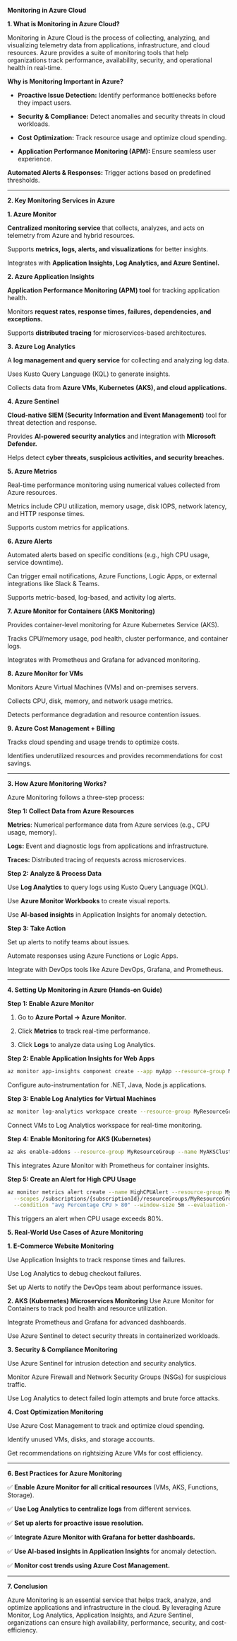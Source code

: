 **Monitoring in Azure Cloud**

**1. What is Monitoring in Azure Cloud?**

Monitoring in Azure Cloud is the process of collecting, analyzing, and visualizing telemetry data from applications, infrastructure, and cloud resources. Azure provides a suite of monitoring tools that help organizations track performance, availability, security, and operational health in real-time.

**Why is Monitoring Important in Azure?**

   - **Proactive Issue Detection:** Identify performance bottlenecks before they impact users.

   - **Security & Compliance:** Detect anomalies and security threats in cloud workloads.

   - **Cost Optimization:** Track resource usage and optimize cloud spending.

   - **Application Performance Monitoring (APM):** Ensure seamless user experience.

**Automated Alerts & Responses:** Trigger actions based on predefined thresholds.

---

**2. Key Monitoring Services in Azure**

**1. Azure Monitor**

**Centralized monitoring service** that collects, analyzes, and acts on telemetry from Azure and hybrid resources.

Supports **metrics, logs, alerts, and visualizations** for better insights.

Integrates with **Application Insights, Log Analytics, and Azure Sentinel.**

**2. Azure Application Insights**

**Application Performance Monitoring (APM) tool** for tracking application health.

Monitors **request rates, response times, failures, dependencies, and exceptions.**

Supports **distributed tracing** for microservices-based architectures.

**3. Azure Log Analytics**

A **log management and query service** for collecting and analyzing log data.

Uses Kusto Query Language (KQL) to generate insights.

Collects data from **Azure VMs, Kubernetes (AKS), and cloud applications.**

**4. Azure Sentinel**

**Cloud-native SIEM (Security Information and Event Management)** tool for threat detection and response.

Provides **AI-powered security analytics** and integration with **Microsoft Defender.**

Helps detect **cyber threats, suspicious activities, and security breaches.**

**5. Azure Metrics**

Real-time performance monitoring using numerical values collected from Azure resources.

Metrics include CPU utilization, memory usage, disk IOPS, network latency, and HTTP response times.

Supports custom metrics for applications.

**6. Azure Alerts**

Automated alerts based on specific conditions (e.g., high CPU usage, service downtime).

Can trigger email notifications, Azure Functions, Logic Apps, or external integrations like Slack & Teams.

Supports metric-based, log-based, and activity log alerts.

**7. Azure Monitor for Containers (AKS Monitoring)**

Provides container-level monitoring for Azure Kubernetes Service (AKS).

Tracks CPU/memory usage, pod health, cluster performance, and container logs.

Integrates with Prometheus and Grafana for advanced monitoring.

**8. Azure Monitor for VMs**

Monitors Azure Virtual Machines (VMs) and on-premises servers.

Collects CPU, disk, memory, and network usage metrics.

Detects performance degradation and resource contention issues.

**9. Azure Cost Management + Billing**

Tracks cloud spending and usage trends to optimize costs.

Identifies underutilized resources and provides recommendations for cost savings.

---

**3. How Azure Monitoring Works?**

Azure Monitoring follows a three-step process:

**Step 1: Collect Data from Azure Resources**

**Metrics**: Numerical performance data from Azure services (e.g., CPU usage, memory).

**Logs:** Event and diagnostic logs from applications and infrastructure.

**Traces:** Distributed tracing of requests across microservices.

**Step 2: Analyze & Process Data**

Use **Log Analytics** to query logs using Kusto Query Language (KQL).

Use **Azure Monitor Workbooks** to create visual reports.

Use **AI-based insights** in Application Insights for anomaly detection.

**Step 3: Take Action**

Set up alerts to notify teams about issues.

Automate responses using Azure Functions or Logic Apps.

Integrate with DevOps tools like Azure DevOps, Grafana, and Prometheus.

---

**4. Setting Up Monitoring in Azure (Hands-on Guide)**

**Step 1: Enable Azure Monitor**

1. Go to **Azure Portal → Azure Monitor.**

2. Click **Metrics** to track real-time performance.

3. Click **Logs** to analyze data using Log Analytics.

**Step 2: Enable Application Insights for Web Apps**

```bash
az monitor app-insights component create --app myApp --resource-group MyResourceGroup --location eastus
```

Configure auto-instrumentation for .NET, Java, Node.js applications.

**Step 3: Enable Log Analytics for Virtual Machines**

```bash
az monitor log-analytics workspace create --resource-group MyResourceGroup --workspace-name MyLogAnalytics
```

Connect VMs to Log Analytics workspace for real-time monitoring.

**Step 4: Enable Monitoring for AKS (Kubernetes)**

```bash
az aks enable-addons --resource-group MyResourceGroup --name MyAKSCluster --addons monitoring
```

This integrates Azure Monitor with Prometheus for container insights.

**Step 5: Create an Alert for High CPU Usage**

```bash
az monitor metrics alert create --name HighCPUAlert --resource-group MyResourceGroup \
  --scopes /subscriptions/{subscriptionId}/resourceGroups/MyResourceGroup/providers/Microsoft.Compute/virtualMachines/MyVM \
  --condition "avg Percentage CPU > 80" --window-size 5m --evaluation-frequency 1m --action-groups MyActionGroup
```

This triggers an alert when CPU usage exceeds 80%.

**5. Real-World Use Cases of Azure Monitoring**

**1. E-Commerce Website Monitoring**

Use Application Insights to track response times and failures.

Use Log Analytics to debug checkout failures.

Set up Alerts to notify the DevOps team about performance issues.

**2. AKS (Kubernetes) Microservices Monitoring**
Use Azure Monitor for Containers to track pod health and resource utilization.

Integrate Prometheus and Grafana for advanced dashboards.

Use Azure Sentinel to detect security threats in containerized workloads.

**3. Security & Compliance Monitoring**

Use Azure Sentinel for intrusion detection and security analytics.

Monitor Azure Firewall and Network Security Groups (NSGs) for suspicious traffic.

Use Log Analytics to detect failed login attempts and brute force attacks.

**4. Cost Optimization Monitoring**

Use Azure Cost Management to track and optimize cloud spending.

Identify unused VMs, disks, and storage accounts.

Get recommendations on rightsizing Azure VMs for cost efficiency.

---

**6. Best Practices for Azure Monitoring**

✅ **Enable Azure Monitor for all critical resources** (VMs, AKS, Functions, Storage).

✅ **Use Log Analytics to centralize logs** from different services.

✅ **Set up alerts for proactive issue resolution.**

✅ **Integrate Azure Monitor with Grafana for better dashboards.**

✅ **Use AI-based insights in Application Insights** for anomaly detection.

✅ **Monitor cost trends using Azure Cost Management.**

---

**7. Conclusion**

Azure Monitoring is an essential service that helps track, analyze, and optimize applications and infrastructure in the cloud. By leveraging Azure Monitor, Log Analytics, Application Insights, and Azure Sentinel, organizations can ensure high availability, performance, security, and cost-efficiency.
